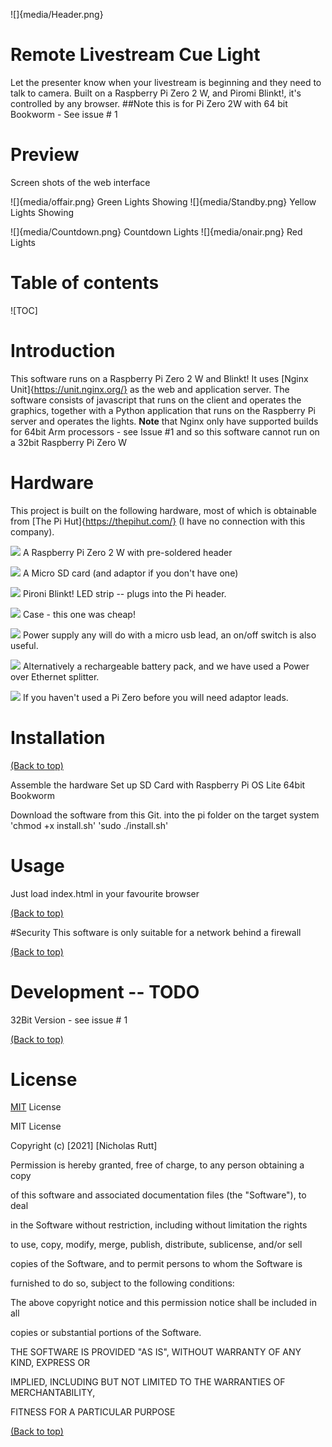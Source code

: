 ![]{media/Header.png} 
# Remote Livestream Cue Light
Let the presenter know when your livestream is beginning and they need to talk to camera.
Built on a Raspberry Pi Zero 2 W, and Piromi Blinkt!, it\'s controlled by any browser.
##Note this is for Pi Zero 2W with 64 bit Bookworm - See issue \# 1

# Preview

Screen shots of the web interface

![]{media/offair.png}
Green Lights Showing
![]{media/Standby.png}
Yellow Lights Showing

![]{media/Countdown.png}
Countdown Lights
![]{media/onair.png}
Red Lights

# Table of contents

![TOC]

# Introduction
This software runs on a Raspberry Pi Zero 2 W and Blinkt!
It uses [Nginx Unit]{https://unit.nginx.org/} as the web and application server.
The software consists of javascript that runs on the client and operates the graphics, together with a Python application that runs on the Raspberry Pi server and operates the lights.
**Note** that Nginx only have supported builds for 64bit Arm processors - see Issue \#1 and so this software cannot run on a 32bit Raspberry Pi Zero W

# Hardware

This project is built on the following hardware, most of which is obtainable from [The Pi Hut]{https://thepihut.com/} (I have no connection with this company).

![](media/pizero.png) A Raspberry Pi Zero 2 W with pre-soldered header

![](media/SDCard.png) A Micro SD card (and adaptor if you don't have one)

![](media/Blinkt.png) Pironi Blinkt! LED strip -- plugs into the Pi header.

![](media/Case.png) Case - this one was cheap!

![](media/PowerSupply.png) Power supply any will do with a micro usb lead, an on/off switch is also useful.

![](media/Battery.png) Alternatively a rechargeable battery pack, and we have used a Power over Ethernet splitter.

![](media/ZeroEssentialsKit.png) If you haven't used a Pi Zero before you will need adaptor leads.

# Installation

[(Back to top)](#table-of-contents)

Assemble the hardware
Set up SD Card with Raspberry Pi OS Lite 64bit Bookworm

Download the software from this Git. into the pi folder on the target system
'chmod +x install.sh'
'sudo ./install.sh'


# Usage
Just load index.html in your favourite browser

[(Back to top)](#table-of-contents)

#Security
This software is only suitable for a network behind a firewall

[(Back to top)](#table-of-contents)

# Development -- TODO
32Bit Version - see issue \# 1

[(Back to top)](#table-of-contents)

# License
[MIT](https://opensource.org/licenses/GPL-3.0) License

MIT License

Copyright (c) \[2021\] \[Nicholas Rutt\]

Permission is hereby granted, free of charge, to any person obtaining a copy

of this software and associated documentation files (the \"Software\"), to deal

in the Software without restriction, including without limitation the rights

to use, copy, modify, merge, publish, distribute, sublicense, and/or sell

copies of the Software, and to permit persons to whom the Software is

furnished to do so, subject to the following conditions:

The above copyright notice and this permission notice shall be included in all

copies or substantial portions of the Software.

THE SOFTWARE IS PROVIDED \"AS IS\", WITHOUT WARRANTY OF ANY KIND, EXPRESS OR

IMPLIED, INCLUDING BUT NOT LIMITED TO THE WARRANTIES OF MERCHANTABILITY,

FITNESS FOR A PARTICULAR PURPOSE

[(Back to top)](#table-of-contents)